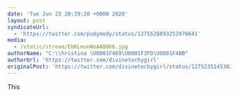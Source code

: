 ```yaml
---
date: 'Tue Jun 23 20:39:20 +0000 2020'
layout: post
syndicateUrl:
  - 'https://twitter.com/pudymody/status/1275528893252976641'
media:
  - /static/stream/EbKLmunWoAAB066.jpg
authorName: "C:\\hristina \U0001F469\U0001F3FD‍\U0001F4BB"
authorUrl: 'https://twitter.com/divinetechygirl'
originalPost: 'https://twitter.com/divinetechygirl/status/1275235145382051842'
---
```

This 